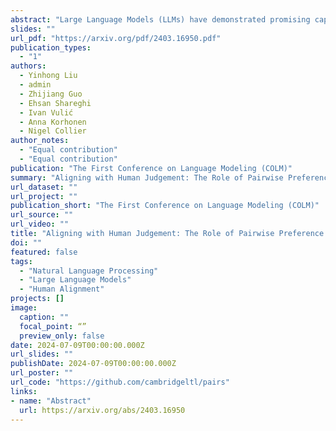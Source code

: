 ```yaml
---
abstract: "Large Language Models (LLMs) have demonstrated promising capabilities as automatic evaluators in assessing the quality of generated natural language. However, LLMs still exhibit biases in evaluation and often struggle to generate coherent evaluations that align with human assessments. In this work, we first conduct a systematic study of the misalignment between LLM evaluators and human judgement, revealing that existing calibration methods aimed at mitigating biases are insufficient for effectively aligning LLM evaluators. Inspired by the use of preference data in RLHF, we formulate the evaluation as a ranking problem and introduce Pairwise-preference Search (PairS), an uncertainty-guided search method that employs LLMs to conduct pairwise comparisons and efficiently ranks candidate texts. PairS achieves state-of-the-art performance on representative evaluation tasks and demonstrates significant improvements over direct scoring. Furthermore, we provide insights into the role of pairwise preference in quantifying the transitivity of LLMs and demonstrate how PairS benefits from calibration."
slides: ""
url_pdf: "https://arxiv.org/pdf/2403.16950.pdf"
publication_types:
  - "1"
authors:
  - Yinhong Liu
  - admin
  - Zhijiang Guo
  - Ehsan Shareghi
  - Ivan Vulić
  - Anna Korhonen
  - Nigel Collier
author_notes: 
  - "Equal contribution"
  - "Equal contribution"
publication: "The First Conference on Language Modeling (COLM)"
summary: "Aligning with Human Judgement: The Role of Pairwise Preference in Large Language Model Evaluators."
url_dataset: ""
url_project: ""
publication_short: "The First Conference on Language Modeling (COLM)"
url_source: ""
url_video: ""
title: "Aligning with Human Judgement: The Role of Pairwise Preference in Large Language Model Evaluators"
doi: ""
featured: false
tags: 
  - "Natural Language Processing"
  - "Large Language Models"
  - "Human Alignment"
projects: []
image:
  caption: ""
  focal_point: “”
  preview_only: false
date: 2024-07-09T00:00:00.000Z
url_slides: ""
publishDate: 2024-07-09T00:00:00.000Z
url_poster: ""
url_code: "https://github.com/cambridgeltl/pairs"
links:
- name: "Abstract"
  url: https://arxiv.org/abs/2403.16950
---
```


